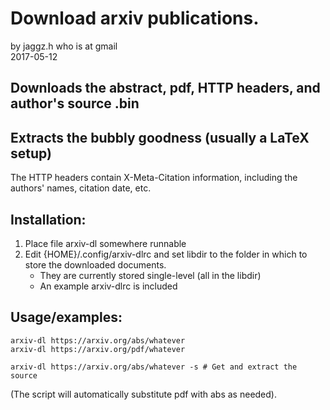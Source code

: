 # Download arxiv publications.
by jaggz.h who is at gmail  
2017-05-12

## Downloads the abstract, pdf, HTTP headers, and author's source .bin
## Extracts the bubbly goodness (usually a LaTeX setup)
The HTTP headers contain X-Meta-Citation information, including the authors'
names, citation date, etc.

## Installation:
1. Place file arxiv-dl somewhere runnable
2. Edit {HOME}/.config/arxiv-dlrc and set libdir to the folder in which to
   store the downloaded documents.
   * They are currently stored single-level (all in the libdir)
   * An example arxiv-dlrc is included

## Usage/examples:
```
arxiv-dl https://arxiv.org/abs/whatever
arxiv-dl https://arxiv.org/pdf/whatever

arxiv-dl https://arxiv.org/abs/whatever -s # Get and extract the source
```
(The script will automatically substitute pdf with abs as needed).
